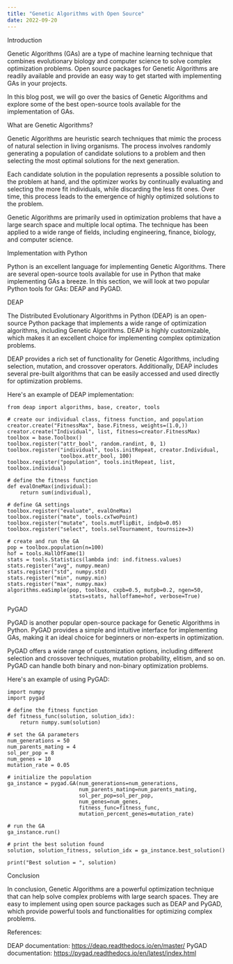 ```yaml
---
title: "Genetic Algorithms with Open Source"
date: 2022-09-20
---
```





Introduction

Genetic Algorithms (GAs) are a type of machine learning technique that combines evolutionary biology and computer science to solve complex optimization problems. Open source packages for Genetic Algorithms are readily available and provide an easy way to get started with implementing GAs in your projects. 

In this blog post, we will go over the basics of Genetic Algorithms and explore some of the best open-source tools available for the implementation of GAs. 

What are Genetic Algorithms?

Genetic Algorithms are heuristic search techniques that mimic the process of natural selection in living organisms. The process involves randomly generating a population of candidate solutions to a problem and then selecting the most optimal solutions for the next generation. 

Each candidate solution in the population represents a possible solution to the problem at hand, and the optimizer works by continually evaluating and selecting the more fit individuals, while discarding the less fit ones. Over time, this process leads to the emergence of highly optimized solutions to the problem. 

Genetic Algorithms are primarily used in optimization problems that have a large search space and multiple local optima. The technique has been applied to a wide range of fields, including engineering, finance, biology, and computer science.

Implementation with Python

Python is an excellent language for implementing Genetic Algorithms. There are several open-source tools available for use in Python that make implementing GAs a breeze. In this section, we will look at two popular Python tools for GAs: DEAP and PyGAD. 

DEAP

The Distributed Evolutionary Algorithms in Python (DEAP) is an open-source Python package that implements a wide range of optimization algorithms, including Genetic Algorithms. DEAP is highly customizable, which makes it an excellent choice for implementing complex optimization problems. 

DEAP provides a rich set of functionality for Genetic Algorithms, including selection, mutation, and crossover operators. Additionally, DEAP includes several pre-built algorithms that can be easily accessed and used directly for optimization problems. 

Here's an example of DEAP implementation:

```
from deap import algorithms, base, creator, tools

# create our individual class, fitness function, and population
creator.create("FitnessMax", base.Fitness, weights=(1.0,)) 
creator.create("Individual", list, fitness=creator.FitnessMax) 
toolbox = base.Toolbox()
toolbox.register("attr_bool", random.randint, 0, 1)
toolbox.register("individual", tools.initRepeat, creator.Individual, 
                 toolbox.attr_bool, 100)
toolbox.register("population", tools.initRepeat, list, toolbox.individual)

# define the fitness function
def evalOneMax(individual):
    return sum(individual),

# define GA settings
toolbox.register("evaluate", evalOneMax)
toolbox.register("mate", tools.cxTwoPoint)
toolbox.register("mutate", tools.mutFlipBit, indpb=0.05)
toolbox.register("select", tools.selTournament, tournsize=3)

# create and run the GA
pop = toolbox.population(n=100)
hof = tools.HallOfFame(1)
stats = tools.Statistics(lambda ind: ind.fitness.values)
stats.register("avg", numpy.mean)
stats.register("std", numpy.std)
stats.register("min", numpy.min)
stats.register("max", numpy.max)
algorithms.eaSimple(pop, toolbox, cxpb=0.5, mutpb=0.2, ngen=50, 
                    stats=stats, halloffame=hof, verbose=True)
```

PyGAD

PyGAD is another popular open-source package for Genetic Algorithms in Python. PyGAD provides a simple and intuitive interface for implementing GAs, making it an ideal choice for beginners or non-experts in optimization. 

PyGAD offers a wide range of customization options, including different selection and crossover techniques, mutation probability, elitism, and so on. PyGAD can handle both binary and non-binary optimization problems. 

Here's an example of using PyGAD:

```
import numpy
import pygad

# define the fitness function
def fitness_func(solution, solution_idx):
    return numpy.sum(solution)

# set the GA parameters
num_generations = 50
num_parents_mating = 4
sol_per_pop = 8
num_genes = 10
mutation_rate = 0.05

# initialize the population
ga_instance = pygad.GA(num_generations=num_generations,
                       num_parents_mating=num_parents_mating,
                       sol_per_pop=sol_per_pop,
                       num_genes=num_genes,
                       fitness_func=fitness_func,
                       mutation_percent_genes=mutation_rate)

# run the GA
ga_instance.run()

# print the best solution found
solution, solution_fitness, solution_idx = ga_instance.best_solution()

print("Best solution = ", solution)
```   

Conclusion

In conclusion, Genetic Algorithms are a powerful optimization technique that can help solve complex problems with large search spaces. They are easy to implement using open source packages such as DEAP and PyGAD, which provide powerful tools and functionalities for optimizing complex problems. 

References:

DEAP documentation: https://deap.readthedocs.io/en/master/
PyGAD documentation: https://pygad.readthedocs.io/en/latest/index.html